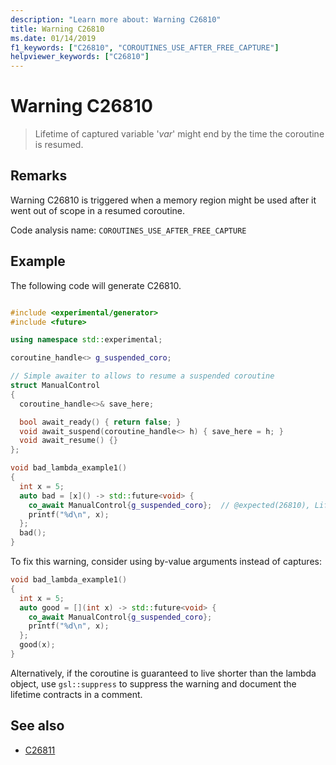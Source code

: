 ```yaml
---
description: "Learn more about: Warning C26810"
title: Warning C26810
ms.date: 01/14/2019
f1_keywords: ["C26810", "COROUTINES_USE_AFTER_FREE_CAPTURE"]
helpviewer_keywords: ["C26810"]
---
```

# Warning C26810

> Lifetime of captured variable '*var*' might end by the time the coroutine is resumed.

## Remarks

Warning C26810 is triggered when a memory region might be used after it went out of scope in a resumed coroutine.

Code analysis name: `COROUTINES_USE_AFTER_FREE_CAPTURE`

## Example

The following code will generate C26810.

```cpp

#include <experimental/generator>
#include <future>

using namespace std::experimental;

coroutine_handle<> g_suspended_coro;

// Simple awaiter to allows to resume a suspended coroutine
struct ManualControl
{
  coroutine_handle<>& save_here;

  bool await_ready() { return false; }
  void await_suspend(coroutine_handle<> h) { save_here = h; }
  void await_resume() {}
};

void bad_lambda_example1()
{
  int x = 5;
  auto bad = [x]() -> std::future<void> {
    co_await ManualControl{g_suspended_coro};  // @expected(26810), Lifetime of capture 'x' might end by the time this coroutine is resumed.
    printf("%d\n", x);
  };
  bad();
}
```

To fix this warning, consider using by-value arguments instead of captures:

```cpp
void bad_lambda_example1()
{
  int x = 5;
  auto good = [](int x) -> std::future<void> {
    co_await ManualControl{g_suspended_coro};
    printf("%d\n", x);
  };
  good(x);
}
```

Alternatively, if the coroutine is guaranteed to live shorter than the lambda object, use `gsl::suppress` to suppress the warning and document the lifetime contracts in a comment.

## See also

- [C26811](../code-quality/c26811.md)
